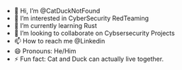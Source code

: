 - 👋 Hi, I’m @CatDuckNotFound
- 👀 I’m interested in CyberSecurity RedTeaming
- 🌱 I’m currently learning Rust
- 💞️ I’m looking to collaborate on Cybsersecurity Projects
- 📫 How to reach me @Linkedin
- 😄 Pronouns: He/Him
- ⚡ Fun fact: Cat and Duck can actually live together.

<!---
CatDuckNotFound/CatDuckNotFound is a ✨ special ✨ repository because its `README.md` (this file) appears on your GitHub profile.
You can click the Preview link to take a look at your changes.
--->
